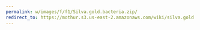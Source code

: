 ```yaml
---
permalink: w/images/f/f1/Silva.gold.bacteria.zip/
redirect_to: https://mothur.s3.us-east-2.amazonaws.com/wiki/silva.gold.bacteria.zip
---
```


